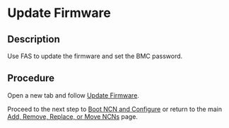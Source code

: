 # Update Firmware

## Description

Use FAS to update the firmware and set the BMC password.

## Procedure

Open a new tab and follow [Update Firmware](../../firmware/Update_Firmware_with_FAS.md).

Proceed to the next step to [Boot NCN and Configure](Boot_NCN.md) or return to the main [Add, Remove, Replace, or Move NCNs](Add_Remove_Replace_NCNs.md) page.
